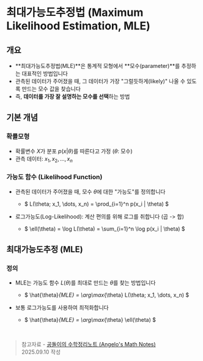 # 최대가능도추정법 (Maximum Likelihood Estimation, MLE)

## 개요

- **최대가능도추정법(MLE)**은 통계적 모형에서 **모수(parameter)**를 추정하는 대표적인 방법입니다
- 관측된 데이터가 주어졌을 때, 그 데이터가 가장 "그럴듯하게(likely)" 나올 수 있도록 만드는 모수 값을 찾습니다
- 즉, **데이터를 가장 잘 설명하는 모수를 선택**하는 방법

## 기본 개념

### 확률모형

- 확률변수 $X$가 분포 $p(x|\theta)$를 따른다고 가정 ($\theta$: 모수)
- 관측 데이터: $x_1, x_2, \dots, x_n$

### 가능도 함수 (Likelihood Function)

- 관측된 데이터가 주어졌을 때, 모수 $\theta$에 대한 "가능도"를 정의합니다

  - $
L(\theta; x_1, \dots, x_n) = \prod_{i=1}^n p(x_i | \theta)
$

- 로그가능도(Log-Likelihood): 계산 편의를 위해 로그를 취합니다 (곱 -> 합)

  - $
\ell(\theta) = \log L(\theta) = \sum_{i=1}^n \log p(x_i | \theta)
$

## 최대가능도추정 (MLE)

### 정의

- MLE는 가능도 함수 $L(\theta)$를 최대로 만드는 $\theta$를 찾는 방법입니다

  - $
\hat{\theta}_{MLE} = \arg\max_{\theta} L(\theta; x_1, \dots, x_n)
$

- 보통 로그가능도를 사용하여 최적화합니다

  - $
\hat{\theta}_{MLE} = \arg\max_{\theta} \ell(\theta)
$

<br>

> 참고자료 - [공돌이의 수학정리노트 (Angelo's Math Notes)](https://angeloyeo.github.io/2020/07/17/MLE.html)<br>
> 2025.09.10 작성